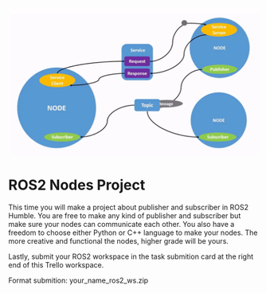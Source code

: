 ![alt text](image.png)

# ROS2 Nodes Project

This time you will make a project about publisher and subscriber in ROS2 Humble. You are free to make any kind of publisher and subscriber but make sure your nodes can communicate each other. You also have a freedom to choose either Python or C++ language to make your nodes. The more creative and functional the nodes, higher grade will be yours.

Lastly, submit your ROS2 workspace in the task submition card at the right end of this Trello workspace.

Format submition: your_name_ros2_ws.zip
